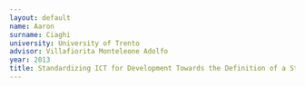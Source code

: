 ```yaml
---
layout: default 
name: Aaron
surname: Ciaghi
university: University of Trento
advisor: Villafiorita Monteleone Adolfo
year: 2013
title: Standardizing ICT for Development Towards the Definition of a Standard Process and Maturity Model for ICTD Projects
---
```

